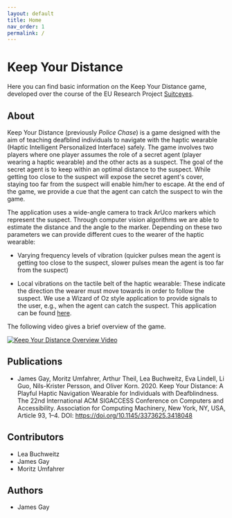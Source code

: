```yaml
---
layout: default
title: Home
nav_order: 1
permalink: /
---
```

# Keep Your Distance
Here you can find basic information on the Keep Your Distance game, developed over the course of the EU Research Project [Suitceyes](www.suitceyes.eu).

## About
Keep Your Distance (previously *Police Chase*) is a game designed with the aim of teaching deafblind individuals to navigate with the haptic wearable (Haptic Intelligent Personalized Interface) safely. The game involves two players where one player assumes the role of a secret agent (player wearing a haptic wearable) and the other acts as a suspect. The goal of the secret agent is to keep within an optimal distance to the suspect. While getting too close to the suspect will expose the secret agent's cover, staying too far from the suspect will enable him/her to escape. At the end of the game, we provide a cue that the agent can catch the suspect to win the game.

The application uses a wide-angle camera to track ArUco markers which represent the suspect. Through computer vision algorithms we are able to estimate the distance and the angle to the marker. Depending on these two parameters we can provide different cues to the wearer of the haptic wearable:

* Varying frequency levels of vibration (quicker pulses mean the agent is getting too close to the suspect, slower pulses mean the agent is too far from the suspect)

* Local vibrations on the tactile belt of the haptic wearable: These indicate the direction the wearer must move towards in order to follow the suspect.
We use a Wizard of Oz style application to provide signals to the user, e.g., when the agent can catch the suspect. This application can be found [here]().

The following video gives a brief overview of the game.

[![Keep Your Distance Overview Video](http://img.youtube.com/vi/bwPG-lzKVoc/0.jpg)](https://www.youtube.com/watch?v=bwPG-lzKVoc)

## Publications
* James Gay, Moritz Umfahrer, Arthur Theil, Lea Buchweitz, Eva Lindell, Li Guo, Nils-Krister Persson, and Oliver Korn. 2020. Keep Your Distance: A Playful Haptic Navigation Wearable for Individuals with Deafblindness. The 22nd International ACM SIGACCESS Conference on Computers and Accessibility. Association for Computing Machinery, New York, NY, USA, Article 93, 1–4. DOI: https://doi.org/10.1145/3373625.3418048

## Contributors
* Lea Buchweitz
* James Gay
* Moritz Umfahrer

## Authors
* James Gay
